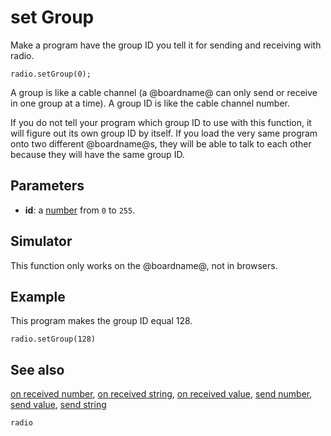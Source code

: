 # set Group

Make a program have the group ID you tell it for sending and receiving
with radio.

```sig
radio.setGroup(0);
```

A group is like a cable channel (a @boardname@ can only
send or receive in one group at a time). A group ID is like the cable
channel number.

If you do not tell your program which group ID to use with this
function, it will figure out its own group ID by itself.  If you load
the very same program onto two different @boardname@s, they will be able
to talk to each other because they will have the same group ID.

## Parameters

* **id**: a [number](/types/number) from ``0`` to ``255``.

## Simulator

This function only works on the @boardname@, not in browsers.

## Example

This program makes the group ID equal 128.

```blocks
radio.setGroup(128)
```

## See also

[on received number](/makecode-blockeditor/reference/radio/on-received-number),
[on received string](/makecode-blockeditor/reference/radio/on-received-string),
[on received value](/makecode-blockeditor/reference/radio/on-received-value),
[send number](/makecode-blockeditor/reference/radio/send-number),
[send value](/makecode-blockeditor/reference/radio/send-value),
[send string](/makecode-blockeditor/reference/radio/send-string)

```package
radio
```
